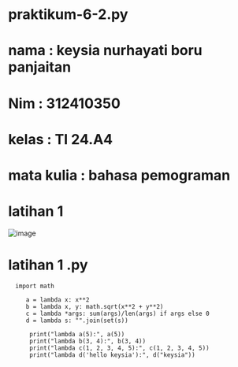 # praktikum-6-2.py
# nama : keysia nurhayati boru panjaitan
# Nim : 312410350
# kelas  : TI 24.A4
# mata kulia : bahasa pemograman
# latihan 1
![image](https://github.com/user-attachments/assets/0b50551b-5c3a-4e26-b8df-ebc82836fa75)
# latihan 1 .py
      import math

         a = lambda x: x**2
         b = lambda x, y: math.sqrt(x**2 + y**2)
         c = lambda *args: sum(args)/len(args) if args else 0
         d = lambda s: "".join(set(s)) 

          print("lambda a(5):", a(5))
          print("lambda b(3, 4):", b(3, 4))
          print("lambda c(1, 2, 3, 4, 5):", c(1, 2, 3, 4, 5))
          print("lambda d('hello keysia'):", d("keysia"))

